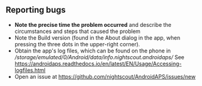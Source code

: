 Reporting bugs
--------------
- **Note the precise time the problem occurred** and describe the circumstances and steps that caused
  the problem
- Note the Build version (found in the About dialog in the app, when pressing the three dots in the
  upper-right corner).
- Obtain the app's log files, which can be found on the phone in
  _/storage/emulated/0/Android/data/info.nightscout.androidaps/_
  See https://androidaps.readthedocs.io/en/latest/EN/Usage/Accessing-logfiles.html
- Open an issue at https://github.com/nightscout/AndroidAPS/issues/new

